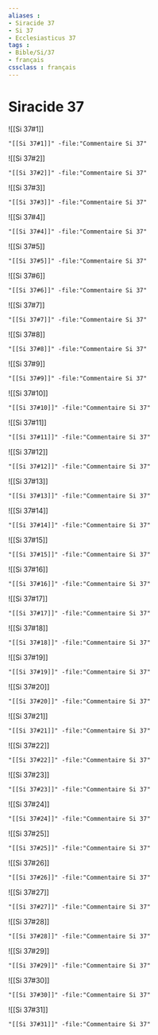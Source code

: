 ```yaml
---
aliases : 
- Siracide 37
- Si 37
- Ecclesiasticus 37
tags : 
- Bible/Si/37
- français
cssclass : français
---
```


# Siracide 37

![[Si 37#1]]

```query
"[[Si 37#1]]" -file:"Commentaire Si 37"
```

![[Si 37#2]]

```query
"[[Si 37#2]]" -file:"Commentaire Si 37"
```

![[Si 37#3]]

```query
"[[Si 37#3]]" -file:"Commentaire Si 37"
```

![[Si 37#4]]

```query
"[[Si 37#4]]" -file:"Commentaire Si 37"
```

![[Si 37#5]]

```query
"[[Si 37#5]]" -file:"Commentaire Si 37"
```

![[Si 37#6]]

```query
"[[Si 37#6]]" -file:"Commentaire Si 37"
```

![[Si 37#7]]

```query
"[[Si 37#7]]" -file:"Commentaire Si 37"
```

![[Si 37#8]]

```query
"[[Si 37#8]]" -file:"Commentaire Si 37"
```

![[Si 37#9]]

```query
"[[Si 37#9]]" -file:"Commentaire Si 37"
```

![[Si 37#10]]

```query
"[[Si 37#10]]" -file:"Commentaire Si 37"
```

![[Si 37#11]]

```query
"[[Si 37#11]]" -file:"Commentaire Si 37"
```

![[Si 37#12]]

```query
"[[Si 37#12]]" -file:"Commentaire Si 37"
```

![[Si 37#13]]

```query
"[[Si 37#13]]" -file:"Commentaire Si 37"
```

![[Si 37#14]]

```query
"[[Si 37#14]]" -file:"Commentaire Si 37"
```

![[Si 37#15]]

```query
"[[Si 37#15]]" -file:"Commentaire Si 37"
```

![[Si 37#16]]

```query
"[[Si 37#16]]" -file:"Commentaire Si 37"
```

![[Si 37#17]]

```query
"[[Si 37#17]]" -file:"Commentaire Si 37"
```

![[Si 37#18]]

```query
"[[Si 37#18]]" -file:"Commentaire Si 37"
```

![[Si 37#19]]

```query
"[[Si 37#19]]" -file:"Commentaire Si 37"
```

![[Si 37#20]]

```query
"[[Si 37#20]]" -file:"Commentaire Si 37"
```

![[Si 37#21]]

```query
"[[Si 37#21]]" -file:"Commentaire Si 37"
```

![[Si 37#22]]

```query
"[[Si 37#22]]" -file:"Commentaire Si 37"
```

![[Si 37#23]]

```query
"[[Si 37#23]]" -file:"Commentaire Si 37"
```

![[Si 37#24]]

```query
"[[Si 37#24]]" -file:"Commentaire Si 37"
```

![[Si 37#25]]

```query
"[[Si 37#25]]" -file:"Commentaire Si 37"
```

![[Si 37#26]]

```query
"[[Si 37#26]]" -file:"Commentaire Si 37"
```

![[Si 37#27]]

```query
"[[Si 37#27]]" -file:"Commentaire Si 37"
```

![[Si 37#28]]

```query
"[[Si 37#28]]" -file:"Commentaire Si 37"
```

![[Si 37#29]]

```query
"[[Si 37#29]]" -file:"Commentaire Si 37"
```

![[Si 37#30]]

```query
"[[Si 37#30]]" -file:"Commentaire Si 37"
```

![[Si 37#31]]

```query
"[[Si 37#31]]" -file:"Commentaire Si 37"
```

